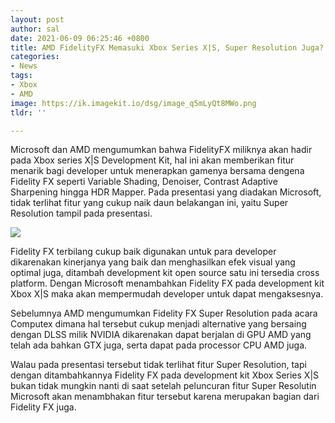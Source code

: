 ```yaml
---
layout: post
author: sal
date: 2021-06-09 06:25:46 +0800
title: AMD FidelityFX Memasuki Xbox Series X|S, Super Resolution Juga?
categories:
- News
tags:
- Xbox
- AMD
image: https://ik.imagekit.io/dsg/image_q5mLyQt8MWo.png
tldr: ''

---
```

Microsoft dan AMD mengumumkan bahwa FidelityFX miliknya akan hadir pada Xbox series X|S Development Kit, hal ini akan memberikan fitur menarik bagi developer untuk menerapkan gamenya bersama dengena Fidelity FX seperti Variable Shading, Denoiser, Contrast Adaptive Sharpening hingga HDR Mapper. Pada presentasi yang diadakan Microsoft, tidak terlihat fitur yang cukup naik daun belakangan ini, yaitu Super Resolution tampil pada presentasi.

![](https://ik.imagekit.io/dsg/image_1__AgzZcSEAk.png)

Fidelity FX terbilang cukup baik digunakan untuk para developer dikarenakan kinerjanya yang baik dan menghasilkan efek visual yang optimal juga, ditambah development kit open source satu ini tersedia cross platform. Dengan Microsoft menambahkan Fidelity FX pada development kit Xbox X|S maka akan mempermudah developer untuk dapat mengaksesnya.

Sebelumnya AMD mengumumkan Fidelity FX Super Resolution pada acara Computex dimana hal tersebut cukup menjadi alternative yang bersaing dengan DLSS milik NVIDIA dikarenakan dapat berjalan di GPU AMD yang telah ada bahkan GTX juga, serta dapat pada processor CPU AMD juga.

Walau pada presentasi tersebut tidak terlihat fitur Super Resolution, tapi dengan ditambahkannya Fidelity FX pada development kit Xbox Series X|S bukan tidak mungkin nanti di saat setelah peluncuran fitur Super Resolutin Microsoft akan menambhakan fitur tersebut karena merupakan bagian dari Fidelity FX juga.